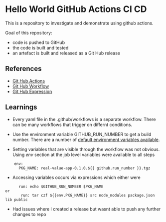 # Hello World GitHub Actions CI CD 

This is a repository to investigate and demonstrate using github actions.

Goal of this repository:
- code is pushed to GitHub
- the code is built and tested
- an artefact is built and released as a Git Hub release

## References

- [Git Hub Actions](https://docs.github.com/en/actions)
- [Git Hub Workflow](https://docs.github.com/en/actions/reference/workflow-syntax-for-github-actions)
- [Git Hub Expression](https://docs.github.com/en/actions/reference/context-and-expression-syntax-for-github-actions)

## Learnings

- Every yaml file in the .github/workflows is a separate workflow.  There can be many workflows that trigger on differnt conditions.

- Use the environment variable GITHUB_RUN_NUMBER to get a build number. There are a number of [default environment variables available](https://docs.github.com/en/actions/configuring-and-managing-workflows/using-environment-variables#default-environment-variables).

- Setting variables that are visible through the workflow was not obvious.  Using *env* section at the job level variables were available to all steps 
```
    env: 
      PKG_NAME: real-value-app-0.1.0.${{ github.run_number }}.tgz
```
- Accessing variables occurs via expressions which either were
 ```
       run: echo $GITHUB_RUN_NUMBER $PKG_NAME
or
        run: tar czf ${{env.PKG_NAME}} src node_modules package.json lib public
```
- Had issues where I created a release but wasnt able to push any further changes to repo


